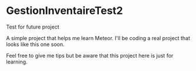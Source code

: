 # GestionInventaireTest2
Test for future project

A simple project that helps me learn Meteor. 
I'll be coding a real project that looks like this one soon.

Feel free to give me tips but be aware that this project here is just for learning.
